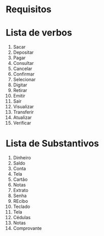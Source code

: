 # Requisitos
# Lista de verbos

1. Sacar
2. Depositar
3. Pagar
4. Consultar
5. Cancelar
6. Confirmar
7. Selecionar
8. Digitar
9. Retirar
10. Emitir
11. Sair
12. Visualizar
13. Transferir 
14. Atualizar
15. Verificar

# Lista de Substantivos

1. Dinheiro
2. Saldo
3. Conta
4. Tela
5. Cartão
6. Notas
7. Extrato
8. Senha
9. REcibo
10. Teclado
11. Tela
12. Cédulas
13. Notas 
14. Comprovante
